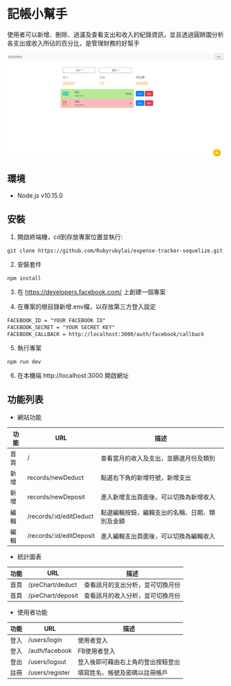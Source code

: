 # 記帳小幫手
使用者可以新增、刪除、過濾及查看支出和收入的紀錄資訊，並且透過圓餅圖分析各支出或收入所佔的百分比，是管理財務的好幫手

![image](https://github.com/Rubyrubylai/expense-tracker-sequelize/blob/master/expense-tracker.PNG)

## 環境
+ Node.js v10.15.0

## 安裝
1. 開啟終端機，cd到存放專案位置並執行:
```
git clone https://github.com/Rubyrubylai/expense-tracker-sequelize.git
```

2. 安裝套件
```
npm install
```

3. 在 https://developers.facebook.com/ 上創建一個專案

4. 在專案的根目錄新增.env檔，以存放第三方登入設定
```
FACEBOOK_ID = "YOUR FACEBOOK ID"
FACEBOOK_SECRET = "YOUR SECRET KEY"
FACEBOOK_CALLBACK = http://localhost:3000/auth/facebook/callback
```

5. 執行專案
```
npm run dev
```

6. 在本機端 http://localhost:3000 開啟網址

## 功能列表
+ 網站功能

|功能|URL|描述|
|----|---|----|
|首頁|/|查看當月的收入及支出，並篩選月份及類別|
|新增|records/newDeduct|點選右下角的新增符號，新增支出|
|新增|records/newDeposit|進入新增支出頁面後，可以切換為新增收入|
|編輯|/records/:id/editDeduct|點選編輯按鈕，編輯支出的名稱、日期、類別及金額|
|編輯|/records/:id/editDeposit|進入編輯支出頁面後，可以切換為編輯收入|

+ 統計圖表

|功能|URL|描述|
|----|---|----|
|首頁|/pieChart/deduct|查看該月的支出分析，並可切換月份|
|首頁|/pieChart/deposit|查看該月的收入分析，並可切換月份|

+ 使用者功能

|功能|URL|描述|
|----|---|----|
|登入|/users/login|使用者登入|
|登入|/auth/facebook|FB使用者登入|
|登出|/users/logout|登入後即可藉由右上角的登出按鈕登出|
|註冊|/users/register|填寫姓名、帳號及密碼以註冊帳戶|